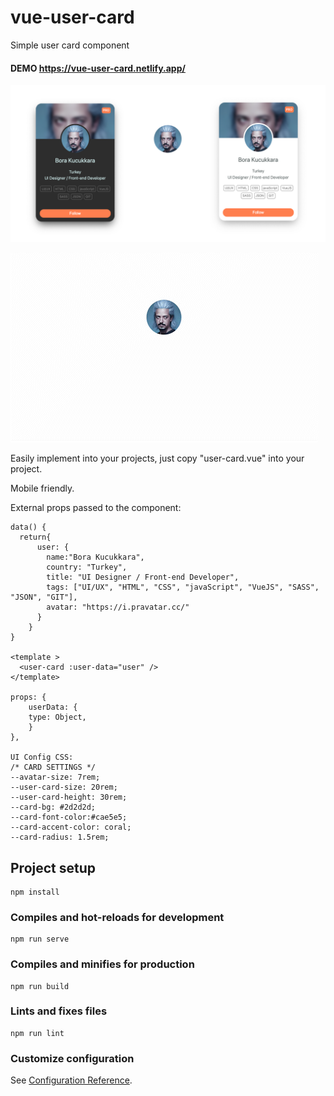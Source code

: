 # vue-user-card

Simple user card component

#### DEMO https://vue-user-card.netlify.app/

![vue-user-avatar.png](src%2Fassets%2Fvue-user-avatar.png)

![vue-user-card.gif](src%2Fassets%2Fvue-user-card.gif)

Easily implement into your projects, just copy "user-card.vue" into your project.

Mobile friendly.

External props passed to the component:

```
data() {
  return{
      user: {
        name:"Bora Kucukkara",
        country: "Turkey",
        title: "UI Designer / Front-end Developer",
        tags: ["UI/UX", "HTML", "CSS", "javaScript", "VueJS", "SASS", "JSON", "GIT"],
        avatar: "https://i.pravatar.cc/"
      }
    }
}

<template >
  <user-card :user-data="user" />
</template>

props: {
    userData: {
    type: Object,
    }
},

UI Config CSS:
/* CARD SETTINGS */
--avatar-size: 7rem;
--user-card-size: 20rem;
--user-card-height: 30rem;
--card-bg: #2d2d2d;
--card-font-color:#cae5e5;
--card-accent-color: coral;
--card-radius: 1.5rem;

```

## Project setup
```
npm install
```

### Compiles and hot-reloads for development
```
npm run serve
```

### Compiles and minifies for production
```
npm run build
```

### Lints and fixes files
```
npm run lint
```

### Customize configuration
See [Configuration Reference](https://cli.vuejs.org/config/).
